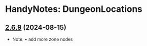 # HandyNotes: DungeonLocations
## [2.6.9](https://github.com/Ssesmar/HandyNotes_DungeonLocations) (2024-08-15)
- Note: 
• add more zone nodes